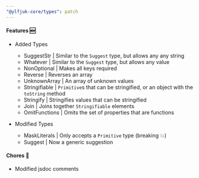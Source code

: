 ```yaml
---
"@ylfjuk-core/types": patch
---
```


#### Features 🆕

- Added Types
  - SuggestStr | Similar to the `Suggest` type, but allows any  any string
  - Whatever | Similar to the `Suggest` type, but allows any value
  - NonOptional | Makes all keys required
  - Reverse | Reverses an array
  - UnknownArray | An array of unknown values
  - Stringifiable | `Primitive`s that can be stringified, or an object with the `toString` method
  - Stringify | Stringifies values that can be stringified
  - Join | Joins together `Stringifiable` elements
  - OmitFunctions | Omits the set of properties that are functions

- Modified Types
  - MaskLiterals | Only accepts a `Primitive` type (breaking 💥)
  - Suggest | Now a generic suggestion

#### Chores 🧹

- Modified jsdoc comments

